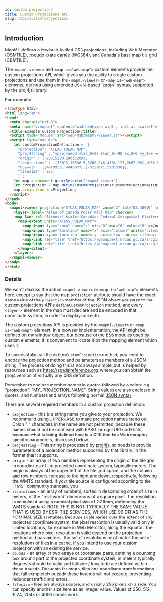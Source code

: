 ```yaml
---
id: custom-projections
title: Custom Projections API
slug: /api/custom-projections
---
```


## Introduction

MapML defines a few built-in tiled CRS projections, including Web Mercator (OSMTILE), pseudo-plate carrée (WGS84), and  Canada's base map tile grid (CBMTILE). 

The `<mapml-viewer>` and `<map is="web-map">` custom elements provide the custom projections API, which gives you the ability to create custom projections and use them in the `<mapml-viewer>` or `<map is="web-map">` elements, defined using extended JSON-based "proj4" syntax, supported by the proj4js library.

For example:

```html
<!doctype html>
<html lang="en">
<head>
  <meta charset="utf-8">
  <meta name="viewport" content="width=device-width, initial-scale=1">
  <title>Example Custom Projection</title>
  <script type="module" src="web-map/mapml-viewer.js"></script>
  <script type="module">
    let customProjectionDefinition = `{
      "projection": "ATLAS_POLAR_MAP",
      "proj4string" : "+proj=aeqd +lat_0=90 +lon_0=-90 +x_0=0 +y_0=0 +ellps=sphere +units=m +no_defs +type=crs",
      "origin" : [-20015200,20015200],
      "resolutions" :  [33073,16536.5,8268.246,4134.123,2067.061,1033.531,516.765],
      "bounds" : [[4979939,-4846977],[-5139071,3980038]],
      "tilesize" : 256
      }`;
    let map = document.querySelector("mapml-viewer");
    let cProjection = map.defineCustomProjection(customProjectionDefinition);    
    map.projection = cProjection;
  </script>
</head>
<body>
  <mapml-viewer projection="ATLAS_POLAR_MAP" zoom="2" lat="83.48919" lon="-87.7687" controls>
    <layer- label="Atlas of Canada Polar Wall Map" checked>
    <map-link rel="license" title="Canadian Federal Geospatial Platform" href="https://geoappext.nrcan.gc.ca/arcgis/rest/services/FGP/NCR_RCN/MapServer/"></map-link>
      <map-extent units="ATLAS_POLAR_MAP">
        <map-input type="zoom" name="z" min="0" max="6" value="6" ></map-input>
        <map-input type="location" name="x" axis="column" units="tilematrix" min="116" max="186"></map-input>
        <map-input type="location" name="y" axis="row" units="tilematrix" min="125" max="184"></map-input>
        <map-link rel="tile" tref="https://geoappext.nrcan.gc.ca/arcgis/rest/services/FGP/NCR_RCN/MapServer/tile/{z}/{y}/{x}/"></map-link>
        <map-link rel="tile" tref="https://geoappext.nrcan.gc.ca/arcgis/rest/services/FGP/NCR_RCN_A/MapServer/tile/{z}/{y}/{x}/"></map-link>
      </map-extent>
    </layer->
  </mapml-viewer>
</body>
</html>
```

### Details

We won't discuss the actual `<mapml-viewer>` or `<map is="web-map">` elements here, except to say that the map `projection` attribute should have the exact same value of the `projection` member of the JSON object you pass to the custom projections API's `defineCustomProjection` method, and every `<layer->` element in the map must declare and be encoded in that coordinate system, in order to display correctly.

The custom projections API is provided by the `<mapml-viewer>` or `<map is="web-map">` element.  In a browser implementation, the API might be defined on the window object, but because of the ES6 modules used by custom elements, it is convenient to locate it on the mapping element which uses it.

To successfully call the `defineCustomProjection` method, you need to encode the projection method and parameters as members of a JSON string.  The process of doing this is not always simple, but is helped by resources such as https://spatialreference.org, where you can obtain the proj4 version of virtually any CRS definition. 

Remember to enclose member names in quotes followed by a colon: e.g. "projection": "MY_PROJECTION_NAME".  String values are also enclosed in quotes, and numbers and arrays following normal [JSON syntax](https://developer.mozilla.org/en-US/docs/Learn/JavaScript/Objects/JSON).

There are several required members to a custom projection definition:

- `projection` - this is a string name you give to your projection. We recommend using UPPERCASE to make projection names stand out. Colon ":" characters in the name are not permitted, because these names should not be confused with EPSG: or ogc: URI code lists, because what is being defined here is a CRS that has Web mapping specific parameters, discussed below.
- `proj4string` - This string is processed by [proj4js](http://proj4js.org/), so needs to provide parameters of a projection method supported by that library, in the format that it supports.
- `origin` - an array of two numbers representing the origin of the tile grid in coordinates of the projected coordinate system, typically meters.  The origin is always at the upper left of the tile grid space, and the column and row numbers increase to the right and down, respectively, following the WMTS standard.  If your tile source is configured according to the "TMS" community standard, you
- `resolutions` - an array of numbers, sorted in descending order of size in meters, of the "real-world" dimensions of a square pixel. The resolution is calculated using a nominal pixel size of 0.28mm, defined by the WMTS standard. NOTE THIS IS NOT TYPICALLY THE SAME VALUE THAT IS USED BY ESRI TILE SERVICES, WHICH USE 96 DPI AS THE NOMINAL SIZE (settable). Because scale varies over the extent of any projected coordinate system, the pixel resolution is usually valid only in limited locations, for example in Web Mercator, along the equator. The locations where pixel resolution is valid depend on the projection method and parameters.  The set of resolutions must match the set of resolutions of tiles in a cache, if you intend to use your custom projection with an existing tile service.
- `bounds` - an array of two arrays of coordinate pairs, defining a bounding box around part of the projected coordinate system, in meters typically. Requests should be valid and latitude / longitude are defined within these bounds.  Requests for maps, tiles and coordinate transformations that fall completely outside these bounds will not execute, preventing redundant traffic and errors.  
- `tilesize` - tiles are always square, and usually 256 pixels on a side.  You can specify another size here as an integer value.  Values of 256, 512, 1024, 2048 or 4096 should work.

